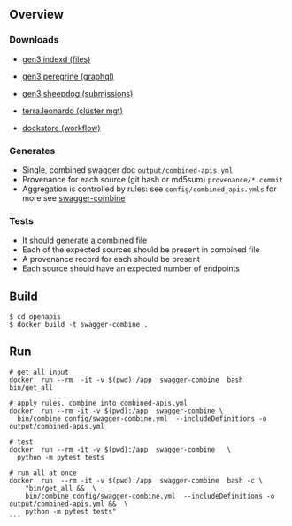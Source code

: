 
## Overview

### Downloads

* [gen3.indexd (files)](https://raw.githubusercontent.com/uc-cdis/indexd/master/openapis/swagger.yaml)

* [gen3.peregrine (graphql)](https://raw.githubusercontent.com/uc-cdis/peregrine/master/openapis/swagger.yaml)

* [gen3.sheepdog (submissions)](https://raw.githubusercontent.com/uc-cdis/sheepdog/master/openapi/swagger.yml)

* [terra.leonardo (cluster mgt)](https://notebooks.firecloud.org/api-docs.yaml)

* [dockstore (workflow)](https://raw.githubusercontent.com/dockstore/dockstore/master/dockstore-webservice/src/main/resources/swagger.yaml)

### Generates

* Single, combined swagger doc `output/combined-apis.yml`
* Provenance for each source (git hash or md5sum) `provenance/*.commit`
* Aggregation is controlled by rules: see `config/combined_apis.ymls` for more see [swagger-combine](https://www.npmjs.com/package/swagger-combine#configuration)


### Tests

* It should generate a combined file
* Each of the expected sources should be present in combined file
* A provenance record for each should be present
* Each source should have an expected number of endpoints


## Build

```
$ cd openapis
$ docker build -t swagger-combine .
```

## Run

````
# get all input
docker  run --rm  -it -v $(pwd):/app  swagger-combine  bash bin/get_all

# apply rules, combine into combined-apis.yml
docker  run --rm -it -v $(pwd):/app  swagger-combine \
  bin/combine config/swagger-combine.yml  --includeDefinitions -o output/combined-apis.yml

# test
docker  run --rm -it -v $(pwd):/app  swagger-combine   \
  python -m pytest tests

# run all at once
docker  run  --rm -it -v $(pwd):/app  swagger-combine  bash -c \
    "bin/get_all &&  \
    bin/combine config/swagger-combine.yml  --includeDefinitions -o output/combined-apis.yml &&  \
    python -m pytest tests"
```    
